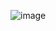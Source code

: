 ![image](https://cloud.githubusercontent.com/assets/138296/24864358/426e94a0-1e04-11e7-9253-8e3423268892.png)

